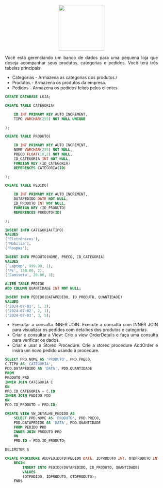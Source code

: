 <div align="center">
  <div>
    <img height = "150" width = "150" src="https://cdn.jsdelivr.net/gh/devicons/devicon@latest/icons/mysql/mysql-original-wordmark.svg" />
  </div>
</div>

<p style="text-align: justify;">Você está gerenciando um banco de dados para uma pequena loja que deseja acompanhar seus produtos, categorias e pedidos. Você terá três tabelas principais</p>

<ul>
  <li style="text-align: justify;">Categorias - Armazena as categorias dos produtos.r</li>
  <li style="text-align: justify;">Produtos - Armazena os produtos da empresa.</li>
  <li style="text-align: justify;">Pedidos - Armazena os pedidos feitos pelos clientes.</li>
</ul>

```sql
CREATE DATABASE LOJA;
```

```sql
CREATE TABLE CATEGORIA(

	ID INT PRIMARY KEY AUTO_INCREMENT,
    TIPO VARCHAR(255) NOT NULL UNIQUE

);
```

```sql
CREATE TABLE PRODUTO(

	ID INT PRIMARY KEY AUTO_INCREMENT,
    NOME VARCHAR(255) NOT NULL,
    PRECO FLOAT(10,2) NOT NULL,
    ID_CATEGORIA INT NOT NULL,
    FOREIGN KEY (ID_CATEGORIA)
    REFERENCES CATEGORIA(ID)

);
```

```sql
CREATE TABLE PEDIDO(

	ID INT PRIMARY KEY AUTO_INCREMENT,
    DATAPEDIDO DATE NOT NULL,
    ID_PRODUTO INT NOT NULL,
    FOREIGN KEY (ID_PRODUTO)
    REFERENCES PRODUTO(ID)

);
```

```sql
INSERT INTO CATEGORIA(TIPO)
VALUES
('Eletrônicos'),
('Mobília'),
('Roupas');
```

```sql
INSERT INTO PRODUTO(NOME, PRECO, ID_CATEGORIA)
VALUES
('Laptop', 999.99, 1),
('Pc', 150.00, 2),
('Camiseta', 20.00, 3);
```

```sql
ALTER TABLE PEDIDO 
ADD COLUMN QUANTIDADE INT NOT NULL;
```

```sql
INSERT INTO PEDIDO(DATAPEDIDO, ID_PRODUTO, QUANTIDADE)
VALUES
('2024-07-01', 1, 2),
('2024-07-02', 2, 1),
('2024-07-03', 3, 5);
```

<ul>
  <li style="text-align: justify;">Executar a consulta INNER JOIN: Execute a consulta com INNER JOIN para visualizar os pedidos com detalhes dos produtos e categorias.</li>
  <li style="text-align: justify;">Criar e consultar a View: Crie a view OrderDetails e faça uma consulta para verificar os dados.</li>
  <li style="text-align: justify;">Criar e usar a Stored Procedure: Crie a stored procedure AddOrder e insira um novo pedido usando a procedure.</li>
</ul>

```sql
SELECT PRD.NOME AS 'PRODUTO', PRD.PRECO,
C.TIPO AS 'CATEGORIA', 
PDD.DATAPEDIDO AS 'DATA', PDD.QUANTIDADE
FROM
PRODUTO PRD
INNER JOIN CATEGORIA C
ON
PRD.ID_CATEGORIA = C.ID
INNER JOIN PEDIDO PDD
ON
PDD.ID_PRODUTO = PRD.ID;
```

```sql
CREATE VIEW VW_DETALHE_PEDIDO AS
	SELECT PRD.NOME AS 'PRODUTO', PRD.PRECO,
    PDD.DATAPEDIDO AS 'DATA', PDD.QUANTIDADE
    FROM PEDIDO PDD
    INNER JOIN PRODUTO PRD
    ON
    PRD.ID = PDD.ID_PRODUTO;
```

```sql
DELIMITER $

CREATE PROCEDURE ADDPEDIDO(DTPEDIDO DATE, IDPRODUTO INT, QTDPRODUTO INT)
	BEGIN
		INSERT INTO PEDIDO(DATAPEDIDO, ID_PRODUTO, QUANTIDADE)
		VALUES
		(DTPEDIDO, IDPRODUTO, QTDPRODUTO);
	END$
```